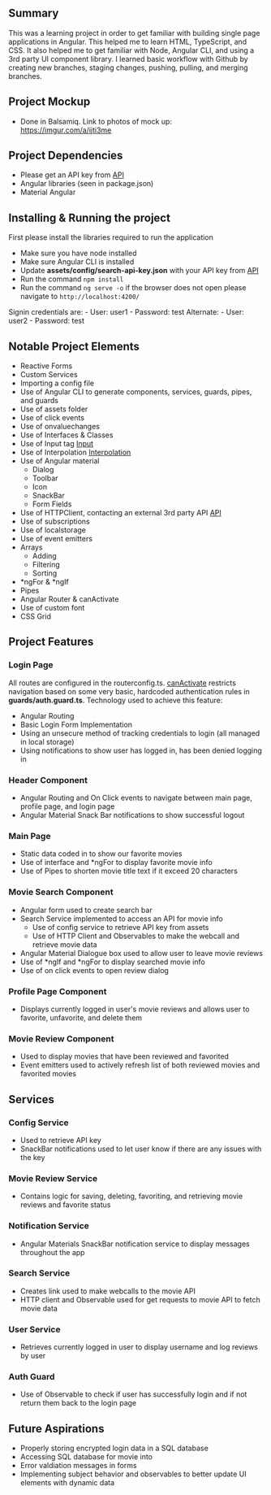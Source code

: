 ## Summary

This was a learning project in order to get familiar with building single page applications in Angular.  This helped me to learn HTML, TypeScript, and CSS.  It also helped me to get familiar with Node, Angular CLI, and using a 3rd party UI component library.  I learned basic workflow with Github by creating new branches, staging changes, pushing, pulling, and merging branches.

## Project Mockup

- Done in Balsamiq.  Link to photos of mock up: https://imgur.com/a/ijti3me

## Project Dependencies
- Please get an API key from [API](https://www.omdbapi.com/)
- Angular libraries (seen in package.json)
- Material Angular


## Installing & Running the project

First please install the libraries required to run the application
- Make sure you have node installed
- Make sure Angular CLI is installed
- Update **assets/config/search-api-key.json** with your API key from [API](https://www.omdbapi.com/)
- Run the command `npm install`
- Run the command `ng serve -o` if the browser does not open please navigate to `http://localhost:4200/`

Signin credentials are:
    - User: user1
    - Password: test
Alternate:
    - User: user2
    - Password: test


## Notable Project Elements

- Reactive Forms
- Custom Services
- Importing a config file
- Use of Angular CLI to generate components, services, guards, pipes, and guards
- Use of assets folder
- Use of click events
- Use of onvaluechanges
- Use of Interfaces & Classes
- Use of Input tag [Input](https://angular.io/api/core/Input)
- Use of Interpolation [Interpolation](https://angular.io/guide/interpolation)
- Use of Angular material
    - Dialog
    - Toolbar
    - Icon
    - SnackBar
    - Form Fields
- Use of HTTPClient, contacting an external 3rd party API [API](https://www.omdbapi.com/)
- Use of subscriptions
- Use of localstorage
- Use of event emitters
- Arrays
    - Adding
    - Filtering
    - Sorting
- *ngFor & *ngIf
- Pipes
- Angular Router & canActivate
- Use of custom font
- CSS Grid

## Project Features

### Login Page

All routes are configured in the routerconfig.ts. [canActivate](https://angular.io/api/router/CanActivate) restricts navigation based on some very basic, hardcoded authentication rules in **guards/auth.guard.ts**. Technology used to achieve this feature:
- Angular Routing
- Basic Login Form Implementation
- Using an unsecure method of tracking credentials to login (all managed in local storage)
- Using notifications to show user has logged in, has been denied logging in

### Header Component

- Angular Routing and On Click events to navigate between main page, profile page, and login page
- Angular Material Snack Bar notifications to show successful logout

### Main Page

- Static data coded in to show our favorite movies
- Use of interface and *ngFor to display favorite movie info
- Use of Pipes to shorten movie title text if it exceed 20 characters

### Movie Search Component

- Angular form used to create search bar
- Search Service implemented to access an API for movie info
    - Use of config service to retrieve API key from assets
    - Use of HTTP Client and Observables to make the webcall and retrieve movie data
- Angular Material Dialogue box used to allow user to leave movie reviews
- Use of *ngIf and *ngFor to display searched movie info
- Use of on click events to open review dialog

### Profile Page Component

- Displays currently logged in user's movie reviews and allows user to favorite, unfavorite, and delete them

### Movie Review Component

- Used to display movies that have been reviewed and favorited
- Event emitters used to actively refresh list of both reviewed movies and favorited movies

## Services

### Config Service

- Used to retrieve API key
- SnackBar notifications used to let user know if there are any issues with the key

### Movie Review Service

- Contains logic for saving, deleting, favoriting, and retrieving movie reviews and favorite status

### Notification Service

- Angular Materials SnackBar notification service to display messages throughout the app

### Search Service

- Creates link used to make webcalls to the movie API
- HTTP client and Observable used for get requests to movie API to fetch movie data

### User Service

- Retrieves currently logged in user to display username and log reviews by user

### Auth Guard

- Use of Observable to check if user has successfully login and if not return them back to the login page

## Future Aspirations

- Properly storing encrypted login data in a SQL database
- Accessing SQL database for movie into
- Error valdiation messages in forms
- Implementing subject behavior and observables to better update UI elements with dynamic data